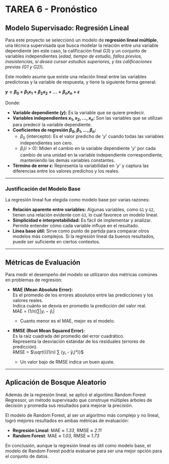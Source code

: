 # TAREA 6 - Pronóstico

## Modelo Supervisado: Regresión Lineal

Para este proyecto se seleccionó un modelo de **regresión lineal múltiple**, una técnica supervisada que busca modelar la relación entre una variable dependiente (en este caso, la calificación final _G3_) y un conjunto de variables independientes (_edad, tiempo de estudio, fallos previos, inasistencias, si desea cursar estudios superiores, y las calificaciones previas (G1 y G2)_).

Este modelo asume que existe una relación lineal entre las variables predictoras y la variable de respuesta, y tiene la siguiente forma general:

**$y=\beta _{0}+\beta _{1}x_{1}+\beta _{2}x_{2}+...+\beta _{n}x_{n}+\epsilon$**


Donde:
- **Variable dependiente ($y$):** Es la variable que se quiere predecir.
- **Variables independientes $x_{1},x_{2},...,x_{n}$:** Son las variables que se utilizan para predecir la variable dependiente.
- **Coeficientes de regresión $\beta _{0},\beta _{1},...,\beta _{n}$:**
  - $\beta _{0}$ (intercepto): Es el valor predicho de '$y$' cuando todas las variables independientes son cero.
  - $\beta _{i} (i>0)$: Miden el cambio en la variable dependiente '$y$' por cada cambio de una unidad en la variable independiente correspondiente, manteniendo las demás variables constantes.
- **Término de error $\epsilon$:** Representa la variabilidad en '$y$' y captura las diferencias entre los valores predichos y los reales. 

---

### Justificación del Modelo Base

La regresión lineal fue elegida como modelo base por varias razones:

- **Relación aparente entre variables:** Algunas variables, como `G1` y `G2`, tienen una relación evidente con `G3`, lo cual favorece un modelo lineal.
- **Simplicidad e interpretabilidad:** Es fácil de implementar y analizar. Permite entender cómo cada variable influye en el resultado.
- **Línea base útil:** Sirve como punto de partida para comparar otros modelos más complejos. Si la regresión lineal da buenos resultados, puede ser suficiente en ciertos contextos.

---

## Métricas de Evaluación

Para medir el desempeño del modelo se utilizaron dos métricas comúnes en problemas de regresión:

- **MAE (Mean Absolute Error):**  
  Es el promedio de los errores absolutos entre las predicciones y los valores reales.  
  Indica cuánto se desvía en promedio la predicción del valor real.  
  MAE = $(1/n) ∑ |yᵢ - ŷᵢ|$  
  - Cuanto menor es el MAE, mejor es el modelo.

- **RMSE (Root Mean Squared Error):**  
  Es la raíz cuadrada del promedio del error cuadrático.  
  Representa la desviación estándar de los residuales (errores de predicción).  
  RMSE = $\sqrt{((1/n) ∑ (yᵢ - ŷᵢ)²)}$
  - Un valor bajo de RMSE indica un buen ajuste. 

---

## Aplicación de Bosque Aleatorio

Además de la regresión lineal, se aplicó el algoritmo Random Forest Regressor, un método supervisado que construye múltiples árboles de decisión y promedia sus resultados para mejorar la precisión. 

El modelo de Random Forest, al ser un algoritmo más complejo y no lineal, logró mejores resultados en ambas métricas de evaluación:

- **Regresión Lineal**: MAE ≈ *1.33*, RMSE ≈ *2.11*
- **Random Forest**: MAE ≈ *1.03*, RMSE ≈ *1.73*

En conclusión, aunque la regresión lineal es útil como modelo base, el modelo de Random Forest podría evaluarse para ser una mejor opción para el conjunto de datos.